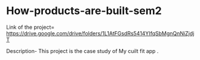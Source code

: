 # How-products-are-built-sem2

Link of the project=
https://drive.google.com/drive/folders/1L1AtFGsdRs5414YIfqSbMgnQnNiZjdjT


Description- 
This project is the case study of My cuilt fit app .
